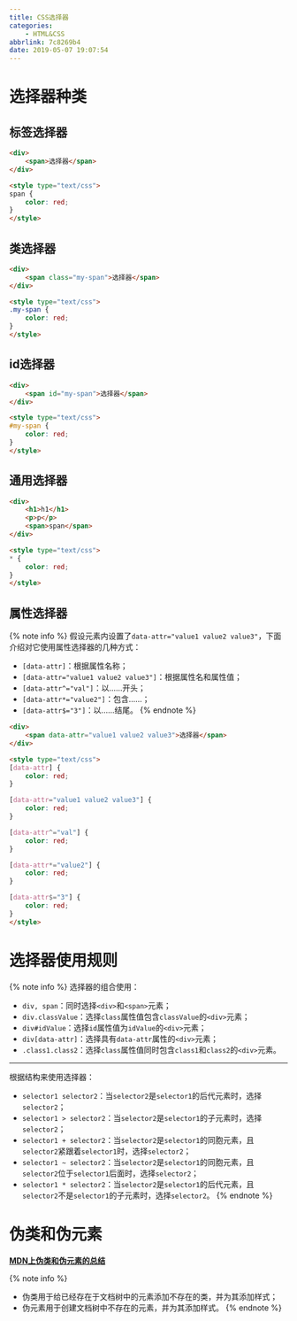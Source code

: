 ```yaml
---
title: CSS选择器
categories:
    - HTML&CSS
abbrlink: 7c8269b4
date: 2019-05-07 19:07:54
---
```


# 选择器种类

## 标签选择器

```html
<div>
    <span>选择器</span>
</div>

<style type="text/css">
span {
    color: red;
}
</style>
```

## 类选择器

```html
<div>
    <span class="my-span">选择器</span>
</div>

<style type="text/css">
.my-span {
    color: red;
}
</style>
```

## id选择器

```html
<div>
    <span id="my-span">选择器</span>
</div>

<style type="text/css">
#my-span {
    color: red;
}
</style>
```

## 通用选择器

```html
<div>
    <h1>h1</h1>
    <p>p</p>
    <span>span</span>
</div>

<style type="text/css">
* {
    color: red;
}
</style>
```

## 属性选择器

{% note info %}
假设元素内设置了`data-attr="value1 value2 value3"`，下面介绍对它使用属性选择器的几种方式：
- `[data-attr]`：根据属性名称；
- `[data-attr="value1 value2 value3"]`：根据属性名和属性值；
- `[data-attr^="val"]`：以......开头；
- `[data-attr*="value2"]`：包含......；
- `[data-attr$="3"]`：以......结尾。
{% endnote %}

```html
<div>
    <span data-attr="value1 value2 value3">选择器</span>
</div>

<style type="text/css">
[data-attr] {
    color: red;
}

[data-attr="value1 value2 value3"] {
    color: red;
}

[data-attr^="val"] {
    color: red;
}

[data-attr*="value2"] {
    color: red;
}

[data-attr$="3"] {
    color: red;
}
</style>
```

# 选择器使用规则

{% note info %}
选择器的组合使用：
- `div, span`：同时选择`<div>`和`<span>`元素；
- `div.classValue`：选择`class`属性值包含`classValue`的`<div>`元素；
- `div#idValue`：选择`id`属性值为`idValue`的`<div>`元素；
- `div[data-attr]`：选择具有`data-attr`属性的`<div>`元素；
- `.class1.class2`：选择`class`属性值同时包含`class1`和`class2`的`<div>`元素。

---
根据结构来使用选择器：
- `selector1 selector2`：当`selector2`是`selector1`的后代元素时，选择`selector2`；
- `selector1 > selector2`：当`selector2`是`selector1`的子元素时，选择`selector2`；
- `selector1 + selector2`：当`selector2`是`selector1`的同胞元素，且`selector2`紧跟着`selector1`时，选择`selector2`；
- `selector1 ~ selector2`：当`selector2`是`selector1`的同胞元素，且`selector2`位于`selector1`后面时，选择`selector2`；
- `selector1 * selector2`：当`selector2`是`selector1`的后代元素，且`selector2`不是`selector1`的子元素时，选择`selector2`。
{% endnote %}

# 伪类和伪元素

[**MDN上伪类和伪元素的总结**](https://developer.mozilla.org/en-US/docs/Learn/CSS/Introduction_to_CSS/Pseudo-classes_and_pseudo-elements)

{% note info %}
- 伪类用于给已经存在于文档树中的元素添加不存在的类，并为其添加样式；
- 伪元素用于创建文档树中不存在的元素，并为其添加样式。
{% endnote %}
